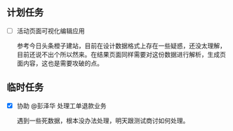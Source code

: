 ## 计划任务

- [ ] 活动页面可视化编辑应用

  参考今日头条橙子建站，目前在设计数据格式上存在一些疑惑，还没太理解，目前还说不出个所以然来。在结果页面同样需要对这份数据进行解析，生成页面内容，这也是需要攻破的点。

## 临时任务

- [x] 协助 @彭泽华 处理工单退款业务

  遇到一些死数据，根本没办法处理，明天跟测试商讨如何处理。
